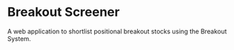 # Breakout Screener
A web application to shortlist positional breakout stocks using the Breakout System.
